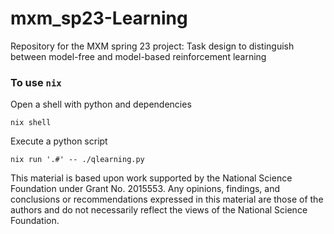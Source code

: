 # mxm_sp23-Learning
Repository for the MXM spring 23 project: Task design to distinguish between model-free and model-based reinforcement learning

### To use `nix`
Open a shell with python and dependencies
```shell
nix shell
```

Execute a python script
```shell
nix run '.#' -- ./qlearning.py
```

This material is based upon work supported by the National Science Foundation under Grant No. 2015553. Any opinions, findings, and conclusions or recommendations expressed in this material are those of the authors and do not necessarily reflect the views of the National Science Foundation.
